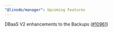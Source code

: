 ```yaml
---
"@linode/manager": Upcoming Features
---
```


DBaaS V2 enhancements to the Backups ([#10961](https://github.com/linode/manager/pull/10961))
